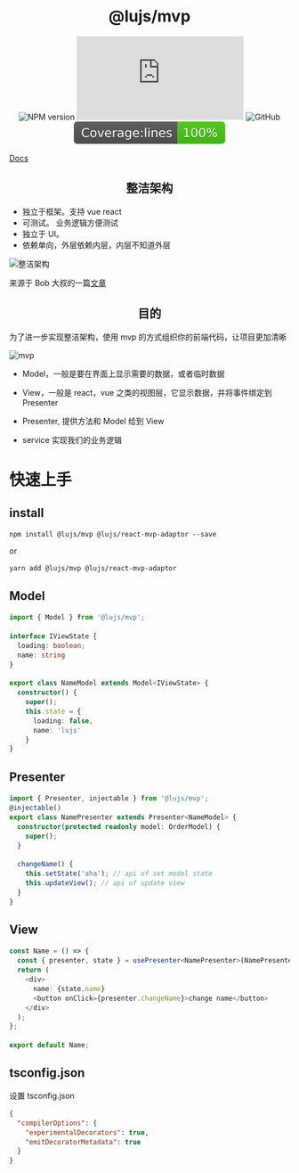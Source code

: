 <h1 align = "center">@lujs/mvp</h1>

<div align="center">

![NPM version](https://img.shields.io/npm/v/@lujs/mvp.svg?style=flat)
![Gzip size](https://img.badgesize.io/https:/unpkg.com/@lujs/mvp/dist/index.js?label=gzip%20size&compression=gzip)
![GitHub](https://img.shields.io/npm/l/@lujs/mvp)
![Coverage line](https://raw.githubusercontent.com/lulusir/mvp/main/coverage/badge-lines.svg)

</div>

[Docs](https://lulusir.github.io/mvp/getting-started)

<h2 align = "center"> 整洁架构</h2>

- 独立于框架。支持 vue react
- 可测试。 业务逻辑方便测试
- 独立于 UI。
- 依赖单向，外层依赖内层，内层不知道外层

 <img src="https://lulusir.github.io/mvp-docs/CleanArchitecture.jpg" width = "600"  alt="整洁架构" align=center />

来源于 Bob 大叔的一篇[文章](https://blog.cleancoder.com/uncle-bob/2012/08/13/the-clean-architecture.html)

<h2 align = "center"> 目的</h2>

为了进一步实现整洁架构，使用 mvp 的方式组织你的前端代码，让项目更加清晰

<img src="https://lulusir.github.io/mvp-docs/mvp.png" width = "600"  alt="mvp" align=center />

- Model，一般是要在界面上显示需要的数据，或者临时数据

- View，一般是 react，vue 之类的视图层，它显示数据，并将事件绑定到 Presenter

- Presenter, 提供方法和 Model 给到 View
- service 实现我们的业务逻辑

# 快速上手

## install

```
npm install @lujs/mvp @lujs/react-mvp-adaptor --save
```

or

```
yarn add @lujs/mvp @lujs/react-mvp-adaptor
```

## Model

```typescript
import { Model } from '@lujs/mvp';

interface IViewState {
  loading: boolean;
  name: string
}

export class NameModel extends Model<IViewState> {
  constructor() {
    super();
    this.state = {
      loading: false,
      name: 'lujs'
    }
}

```

## Presenter

```typescript
import { Presenter, injectable } from '@lujs/mvp';
@injectable()
export class NamePresenter extends Presenter<NameModel> {
  constructor(protected readonly model: OrderModel) {
    super();
  }

  changeName() {
    this.setState('aha'); // api of set model state
    this.updateView(); // api of update view
  }
}
```

## View

```typescript | pure
const Name = () => {
  const { presenter, state } = usePresenter<NamePresenter>(NamePresenter);
  return (
    <div>
      name: {state.name}
      <button onClick={presenter.changeName}>change name</button>
    </div>
  );
};

export default Name;
```

## tsconfig.json

设置 tsconfig.json

```json
{
  "compilerOptions": {
    "experimentalDecorators": true,
    "emitDecoratorMetadata": true
  }
}
```
